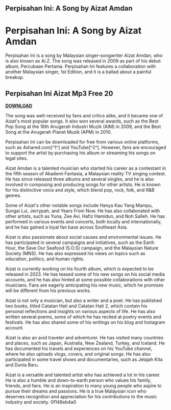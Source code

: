 ## Perpisahan Ini: A Song by Aizat Amdan

  
# Perpisahan Ini: A Song by Aizat Amdan
 
Perpisahan Ini is a song by Malaysian singer-songwriter Aizat Amdan, who is also known as Ai.Z. The song was released in 2009 as part of his debut album, Percubaan Pertama. Perpisahan Ini features a collaboration with another Malaysian singer, 1st Edition, and it is a ballad about a painful breakup.
 
## Perpisahan Ini Aizat Mp3 Free 20


[**DOWNLOAD**](https://persifalque.blogspot.com/?d=2tLEyT)

 
The song was well-received by fans and critics alike, and it became one of Aizat's most popular songs. It also won several awards, such as the Best Pop Song at the 16th Anugerah Industri Muzik (AIM) in 2009, and the Best Song at the Anugerah Planet Muzik (APM) in 2010.
 
Perpisahan Ini can be downloaded for free from various online platforms, such as 4shared.com[^1^] and YouTube[^2^]. However, fans are encouraged to support the artist by purchasing his album or streaming his songs on legal sites.
 
Aizat Amdan is a talented musician who started his career as a contestant in the fifth season of Akademi Fantasia, a Malaysian reality TV singing contest. He has since released three albums and several singles, and he is also involved in composing and producing songs for other artists. He is known for his distinctive voice and style, which blend pop, rock, folk, and R&B genres.
  
Some of Aizat's other notable songs include Hanya Kau Yang Mampu, Sungai Lui, Jerrypah, and Years From Now. He has also collaborated with other artists, such as Yuna, Zee Avi, Hafiz Hamidun, and Noh Salleh. He has performed in various events and concerts, both locally and internationally, and he has gained a loyal fan base across Southeast Asia.
 
Aizat is also passionate about social causes and environmental issues. He has participated in several campaigns and initiatives, such as the Earth Hour, the Save Our Seafood (S.O.S) campaign, and the Malaysian Nature Society (MNS). He has also expressed his views on topics such as education, politics, and human rights.
 
Aizat is currently working on his fourth album, which is expected to be released in 2023. He has teased some of his new songs on his social media accounts, and he has also hinted at some possible collaborations with other musicians. Fans are eagerly anticipating his new music, which he promises will be different from his previous works.
  
Aizat is not only a musician, but also a writer and a poet. He has published two books, titled Catatan Hati and Catatan Hati 2, which contain his personal reflections and insights on various aspects of life. He has also written several poems, some of which he has recited at poetry events and festivals. He has also shared some of his writings on his blog and Instagram account.
 
Aizat is also an avid traveler and adventurer. He has visited many countries and places, such as Japan, Australia, New Zealand, Turkey, and Iceland. He has documented his travels and experiences on his YouTube channel, where he also uploads vlogs, covers, and original songs. He has also participated in some travel shows and documentaries, such as Jelajah Kita and Dunia Baru.
 
Aizat is a versatile and talented artist who has achieved a lot in his career. He is also a humble and down-to-earth person who values his family, friends, and fans. He is an inspiration to many young people who aspire to pursue their dreams and passions. He is a true Malaysian icon who deserves recognition and appreciation for his contributions to the music industry and society.
 0f148eb4a0
